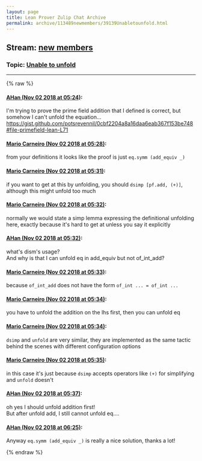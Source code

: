 ```yaml
---
layout: page
title: Lean Prover Zulip Chat Archive 
permalink: archive/113489newmembers/39139Unabletounfold.html
---
```


## Stream: [new members](index.html)
### Topic: [Unable to unfold](39139Unabletounfold.html)

---


{% raw %}
#### [ AHan (Nov 02 2018 at 05:24)](https://leanprover.zulipchat.com/#narrow/stream/113489-new%20members/topic/Unable%20to%20unfold/near/136968269):
<p>I'm trying to prove the prime field addition that I defined is correct,  but somehow I can't unfold the equation...<br>
<a href="https://gist.github.com/potsrevennil/0cbf2204a8a16daa6eab367f153be748#file-primefield-lean-L71" target="_blank" title="https://gist.github.com/potsrevennil/0cbf2204a8a16daa6eab367f153be748#file-primefield-lean-L71">https://gist.github.com/potsrevennil/0cbf2204a8a16daa6eab367f153be748#file-primefield-lean-L71</a></p>

#### [ Mario Carneiro (Nov 02 2018 at 05:28)](https://leanprover.zulipchat.com/#narrow/stream/113489-new%20members/topic/Unable%20to%20unfold/near/136968471):
<p>from your definitions it looks like the proof is just <code>eq.symm (add_equiv _)</code></p>

#### [ Mario Carneiro (Nov 02 2018 at 05:31)](https://leanprover.zulipchat.com/#narrow/stream/113489-new%20members/topic/Unable%20to%20unfold/near/136968579):
<p>if you want to get at this by unfolding, you should <code>dsimp [pf.add, (+)]</code>, although this might unfold too much</p>

#### [ Mario Carneiro (Nov 02 2018 at 05:32)](https://leanprover.zulipchat.com/#narrow/stream/113489-new%20members/topic/Unable%20to%20unfold/near/136968646):
<p>normally we would state a simp lemma expressing the definitional unfolding here, exactly because it's hard to get at unless you say it explicitly</p>

#### [ AHan (Nov 02 2018 at 05:32)](https://leanprover.zulipchat.com/#narrow/stream/113489-new%20members/topic/Unable%20to%20unfold/near/136968659):
<p>what's dism's usage?<br>
And why is that I can unfold eq in add_equiv but not of_int_add?</p>

#### [ Mario Carneiro (Nov 02 2018 at 05:33)](https://leanprover.zulipchat.com/#narrow/stream/113489-new%20members/topic/Unable%20to%20unfold/near/136968681):
<p>because <code>of_int_add</code> does not have the form <code>of_int ... = of_int ...</code></p>

#### [ Mario Carneiro (Nov 02 2018 at 05:34)](https://leanprover.zulipchat.com/#narrow/stream/113489-new%20members/topic/Unable%20to%20unfold/near/136968726):
<p>you have to unfold the addition on the lhs first, then you can unfold eq</p>

#### [ Mario Carneiro (Nov 02 2018 at 05:34)](https://leanprover.zulipchat.com/#narrow/stream/113489-new%20members/topic/Unable%20to%20unfold/near/136968747):
<p><code>dsimp</code> and <code>unfold</code> are very similar, they are implemented as the same tactic behind the scenes with different configuration options</p>

#### [ Mario Carneiro (Nov 02 2018 at 05:35)](https://leanprover.zulipchat.com/#narrow/stream/113489-new%20members/topic/Unable%20to%20unfold/near/136968759):
<p>in this case it's just because <code>dsimp</code> accepts operators like <code>(+)</code> for simplifying and <code>unfold</code> doesn't</p>

#### [ AHan (Nov 02 2018 at 05:37)](https://leanprover.zulipchat.com/#narrow/stream/113489-new%20members/topic/Unable%20to%20unfold/near/136968824):
<p>oh yes  I should unfold addition first!<br>
But after unfold add, I still cannot unfold eq....</p>

#### [ AHan (Nov 02 2018 at 06:25)](https://leanprover.zulipchat.com/#narrow/stream/113489-new%20members/topic/Unable%20to%20unfold/near/136970809):
<p>Anyway <code>eq.symm (add_equiv _)</code> is really a nice solution, thanks a lot!</p>


{% endraw %}
